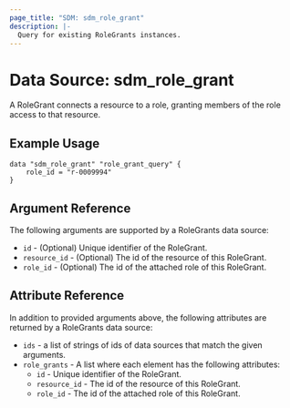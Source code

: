 ```yaml
---
page_title: "SDM: sdm_role_grant"
description: |-
  Query for existing RoleGrants instances.
---
```

# Data Source: sdm_role_grant

A RoleGrant connects a resource to a role, granting members of the role
 access to that resource.
## Example Usage

```hcl
data "sdm_role_grant" "role_grant_query" {
    role_id = "r-0009994"
}
```
## Argument Reference
The following arguments are supported by a RoleGrants data source:
* `id` - (Optional) Unique identifier of the RoleGrant.
* `resource_id` - (Optional) The id of the resource of this RoleGrant.
* `role_id` - (Optional) The id of the attached role of this RoleGrant.
## Attribute Reference
In addition to provided arguments above, the following attributes are returned by a RoleGrants data source:
* `ids` - a list of strings of ids of data sources that match the given arguments.
* `role_grants` - A list where each element has the following attributes:
	* `id` - Unique identifier of the RoleGrant.
	* `resource_id` - The id of the resource of this RoleGrant.
	* `role_id` - The id of the attached role of this RoleGrant.
